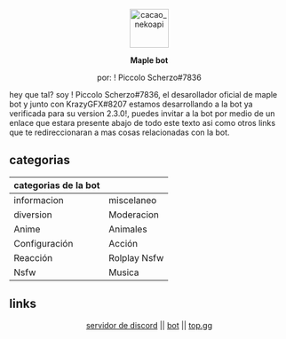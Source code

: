 <div align="center">
  <p><a href="https://discord.gg/PKGhvUKaQN"><img src="https://media.discordapp.net/attachments/809089744574611507/855990674046582794/1624150826097.png?width=322&height=461" width="70" alt="cacao_nekoapi" /></a></p>
  <p><b>Maple bot</b></p>
  <p>por: ! Piccolo Scherzo#7836</p>
</div>

hey que tal? soy ! Piccolo Scherzo#7836, el desarollador oficial de maple bot y junto con KrazyGFX#8207 estamos desarrollando a la bot ya verificada para su version 2.3.0!, puedes invitar a la bot por medio de un enlace que estara
presente abajo de todo este texto asi como otros links que te redireccionaran a mas cosas relacionadas con la bot.
## categorias

| categorias de la bot |              |
| -------------------- | ------------ |
| informacion          | miscelaneo   |
| diversion            | Moderacion   |
| Anime                | Animales     |
| Configuración        | Acción       |
| Reacción             | Rolplay Nsfw |
| Nsfw                 | Musica       |

## links

<p align="center"><a href="https://discord.gg/PKGhvUKaQN">servidor de discord</a> ||
<a href="https://discord.com/api/oauth2/authorize?client_id=821452429409124451&permissions=1238334041302&scope=bot%20applications.commands">bot</a> ||
<a href="https://top.gg/bot/821452429409124451">top.gg</a>
</p>